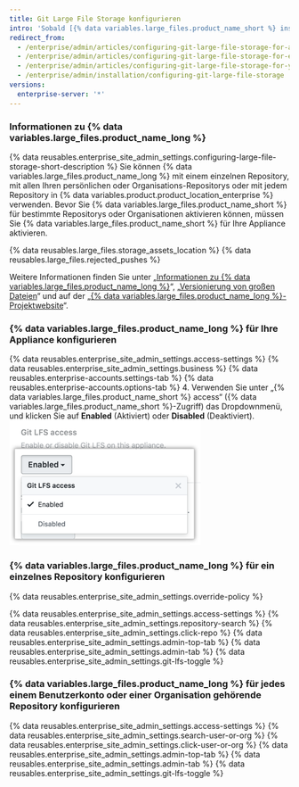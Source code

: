 ```yaml
---
title: Git Large File Storage konfigurieren
intro: 'Sobald [{% data variables.large_files.product_name_short %} installiert wurde](/articles/installing-git-large-file-storage/), müssen Sie es mit einer großen Datei in Ihrem Repository verknüpfen.'
redirect_from:
  - /enterprise/admin/articles/configuring-git-large-file-storage-for-a-repository/
  - /enterprise/admin/articles/configuring-git-large-file-storage-for-every-repository-owned-by-a-user-account-or-organization/
  - /enterprise/admin/articles/configuring-git-large-file-storage-for-your-appliance/
  - /enterprise/admin/installation/configuring-git-large-file-storage
versions:
  enterprise-server: '*'
---
```


### Informationen zu {% data variables.large_files.product_name_long %}

{% data reusables.enterprise_site_admin_settings.configuring-large-file-storage-short-description %} Sie können {% data variables.large_files.product_name_long %} mit einem einzelnen Repository, mit allen Ihren persönlichen oder Organisations-Repositorys oder mit jedem Repository in {% data variables.product.product_location_enterprise %} verwenden. Bevor Sie {% data variables.large_files.product_name_short %} für bestimmte Repositorys oder Organisationen aktivieren können, müssen Sie {% data variables.large_files.product_name_short %} für Ihre Appliance aktivieren.

{% data reusables.large_files.storage_assets_location %}
{% data reusables.large_files.rejected_pushes %}

Weitere Informationen finden Sie unter „[Informationen zu {% data variables.large_files.product_name_long %}](/articles/about-git-large-file-storage)“, „[Versionierung von großen Dateien](/enterprise/user/articles/versioning-large-files/)“ und auf der „[{% data variables.large_files.product_name_long %}-Projektwebsite](https://git-lfs.github.com/)“.

### {% data variables.large_files.product_name_long %} für Ihre Appliance konfigurieren

{% data reusables.enterprise_site_admin_settings.access-settings %}
{% data reusables.enterprise_site_admin_settings.business %}
{% data reusables.enterprise-accounts.settings-tab %}
{% data reusables.enterprise-accounts.options-tab %}
4. Verwenden Sie unter „{% data variables.large_files.product_name_short %} access“ ({% data variables.large_files.product_name_short %}-Zugriff) das Dropdownmenü, und klicken Sie auf **Enabled** (Aktiviert) oder **Disabled** (Deaktiviert). ![Git LFS-Zugriff](/assets/images/enterprise/site-admin-settings/git-lfs-admin-center.png)

### {% data variables.large_files.product_name_long %} für ein einzelnes Repository konfigurieren

{% data reusables.enterprise_site_admin_settings.override-policy %}

{% data reusables.enterprise_site_admin_settings.access-settings %}
{% data reusables.enterprise_site_admin_settings.repository-search %}
{% data reusables.enterprise_site_admin_settings.click-repo %}
{% data reusables.enterprise_site_admin_settings.admin-top-tab %}
{% data reusables.enterprise_site_admin_settings.admin-tab %}
{% data reusables.enterprise_site_admin_settings.git-lfs-toggle %}

### {% data variables.large_files.product_name_long %} für jedes einem Benutzerkonto oder einer Organisation gehörende Repository konfigurieren

{% data reusables.enterprise_site_admin_settings.access-settings %}
{% data reusables.enterprise_site_admin_settings.search-user-or-org %}
{% data reusables.enterprise_site_admin_settings.click-user-or-org %}
{% data reusables.enterprise_site_admin_settings.admin-top-tab %}
{% data reusables.enterprise_site_admin_settings.admin-tab %}
{% data reusables.enterprise_site_admin_settings.git-lfs-toggle %}
